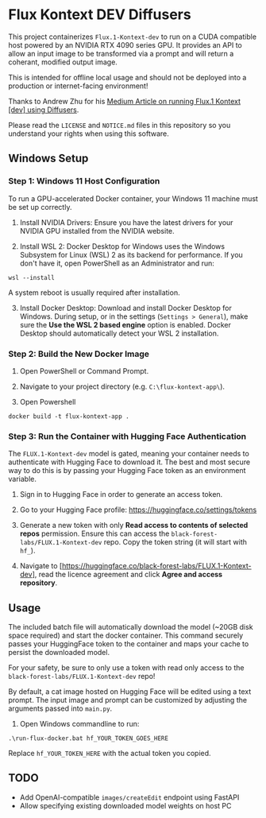 # Flux Kontext DEV Diffusers

This project containerizes `Flux.1-Kontext-dev` to run on a CUDA compatible host powered by an NVIDIA RTX 4090 series GPU. It provides an API to allow an input image to be transformed via a prompt and will return a coherant, modified output image.

This is intended for offline local usage and should not be deployed into a production or internet-facing environment!

Thanks to Andrew Zhu for his [Medium Article on running Flux.1 Kontext [dev] using Diffusers](https://xhinker.medium.com/run-flux-kontext-using-huggingface-diffusers-in-your-own-gpus-e9ea7cc51b8a).

Please read the `LICENSE` and `NOTICE.md` files in this repository so you understand your rights when using this software.

## Windows Setup

### Step 1: Windows 11 Host Configuration

To run a GPU-accelerated Docker container, your Windows 11 machine must be set up correctly.

1. Install NVIDIA Drivers: Ensure you have the latest drivers for your NVIDIA GPU installed from the NVIDIA website.

2. Install WSL 2: Docker Desktop for Windows uses the Windows Subsystem for Linux (WSL) 2 as its backend for performance. If you don't have it, open PowerShell as an Administrator and run:

```
wsl --install
```

A system reboot is usually required after installation.

3. Install Docker Desktop: Download and install Docker Desktop for Windows. During setup, or in the settings (`Settings > General`), make sure the **Use the WSL 2 based engine** option is enabled. Docker Desktop should automatically detect your WSL 2 installation.

### Step 2: Build the New Docker Image

1. Open PowerShell or Command Prompt.

2. Navigate to your project directory (e.g. `C:\flux-kontext-app\`).

3. Open Powershell

```
docker build -t flux-kontext-app .
```

### Step 3: Run the Container with Hugging Face Authentication

The `FLUX.1-Kontext-dev` model is gated, meaning your container needs to authenticate with Hugging Face to download it. The best and most secure way to do this is by passing your Hugging Face token as an environment variable.

1. Sign in to Hugging Face in order to generate an access token.

2. Go to your Hugging Face profile: https://huggingface.co/settings/tokens

4. Generate a new token with only **Read access to contents of selected repos** permission. Ensure this can access the `black-forest-labs/FLUX.1-Kontext-dev` repo. Copy the token string (it will start with `hf_`).

5. Navigate to [https://huggingface.co/black-forest-labs/FLUX.1-Kontext-dev], read the licence agreement and click **Agree and access repository**.

## Usage

The included batch file will automatically download the model (~20GB disk space required) and start the docker container. This command securely passes your HuggingFace token to the container and maps your cache to persist the downloaded model.

For your safety, be sure to only use a token with read only access to the `black-forest-labs/FLUX.1-Kontext-dev` repo!

By default, a cat image hosted on Hugging Face will be edited using a text prompt. The input image and prompt
can be customized by adjusting the arguments passed into `main.py`.

1. Open Windows commandline to run:

```
.\run-flux-docker.bat hf_YOUR_TOKEN_GOES_HERE
```
Replace `hf_YOUR_TOKEN_HERE` with the actual token you copied.

## TODO

- Add OpenAI-compatible `images/createEdit` endpoint using FastAPI
- Allow specifying existing downloaded model weights on host PC

